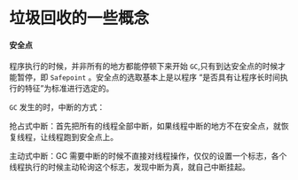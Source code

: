 # 垃圾回收的一些概念

#### 安全点

程序执行的时候，并非所有的地方都能停顿下来开始 `GC`,只有到达安全点的时候才能暂停，即 `Safepoint` 。安全点的选取基本上是以程序 “是否具有让程序长时间执行的特征”为标准进行选定的。


`GC` 发生的时，中断的方式：
<br> 

抢占式中断：首先把所有的线程全部中断，如果线程中断的地方不在安全点，就恢复线程，让线程跑到安全点上。
<br>

主动式中断：GC 需要中断的时候不直接对线程操作，仅仅的设置一个标志，各个线程执行的时候主动轮询这个标志，发现中断为真，就自己中断挂起。
